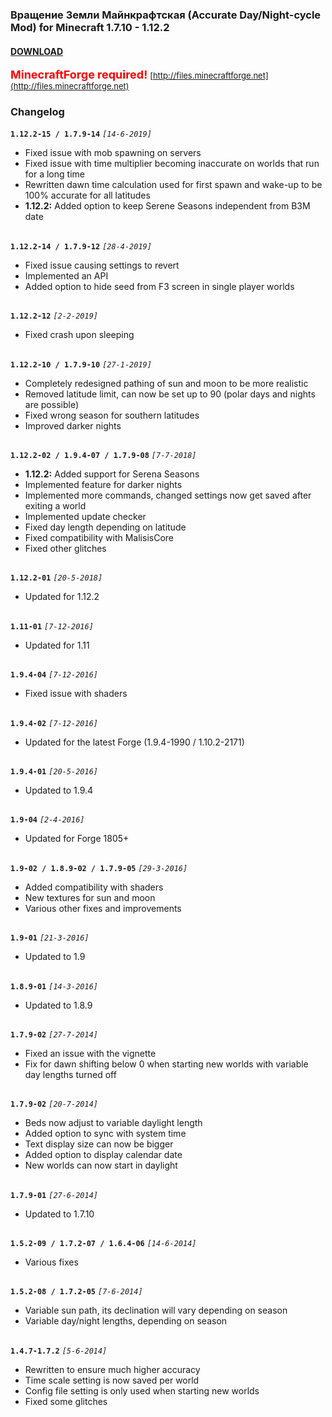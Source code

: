 ### **Вращение Земли Майнкрафтская (Accurate Day/Night-cycle Mod) for Minecraft 1.7.10 - 1.12.2**

#### **[DOWNLOAD](https://github.com/Sedridor/B3M/wiki/Downloads)**

**<font size=4 color=red>MinecraftForge required!</font>**
<font size=2>[http://files.minecraftforge.net](http://files.minecraftforge.net)</font>

### **Changelog**

**`1.12.2-15 / 1.7.9-14`** *`[14-6-2019]`*
- Fixed issue with mob spawning on servers
- Fixed issue with time multiplier becoming inaccurate on worlds that run for a long time
- Rewritten dawn time calculation used for first spawn and wake-up to be 100% accurate for all latitudes
- **1.12.2:** Added option to keep Serene Seasons independent from B3M date
##
**`1.12.2-14 / 1.7.9-12`** *`[28-4-2019]`*
- Fixed issue causing settings to revert
- Implemented an API
- Added option to hide seed from F3 screen in single player worlds
##
**`1.12.2-12`** *`[2-2-2019]`*
- Fixed crash upon sleeping
##
**`1.12.2-10 / 1.7.9-10`** *`[27-1-2019]`*
- Completely redesigned pathing of sun and moon to be more realistic
- Removed latitude limit, can now be set up to 90 (polar days and nights are possible)
- Fixed wrong season for southern latitudes
- Improved darker nights
##
**`1.12.2-02 / 1.9.4-07 / 1.7.9-08`** *`[7-7-2018]`*
- **1.12.2:** Added support for Serena Seasons
- Implemented feature for darker nights
- Implemented more commands, changed settings now get saved after exiting a world
- Implemented update checker
- Fixed day length depending on latitude
- Fixed compatibility with MalisisCore
- Fixed other glitches
##
**`1.12.2-01`** *`[20-5-2018]`*
- Updated for 1.12.2
##
**`1.11-01`** *`[7-12-2016]`*
- Updated for 1.11
##
**`1.9.4-04`** *`[7-12-2016]`*
- Fixed issue with shaders
##
**`1.9.4-02`** *`[7-12-2016]`*
- Updated for the latest Forge (1.9.4-1990 / 1.10.2-2171)
##
**`1.9.4-01`** *`[20-5-2016]`*
- Updated to 1.9.4
##
**`1.9-04`** *`[2-4-2016]`*
- Updated for Forge 1805+
##
**`1.9-02 / 1.8.9-02 / 1.7.9-05`** *`[29-3-2016]`*
- Added compatibility with shaders
- New textures for sun and moon
- Various other fixes and improvements
##
**`1.9-01`** *`[21-3-2016]`*
- Updated to 1.9
##
**`1.8.9-01`** *`[14-3-2016]`*
- Updated to 1.8.9
##
**`1.7.9-02`** *`[27-7-2014]`*
- Fixed an issue with the vignette
- Fix for dawn shifting below 0 when starting new worlds with variable day lengths turned off
##
**`1.7.9-02`** *`[20-7-2014]`*
- Beds now adjust to variable daylight length
- Added option to sync with system time
- Text display size can now be bigger
- Added option to display calendar date
- New worlds can now start in daylight
##
**`1.7.9-01`** *`[27-6-2014]`*
- Updated to 1.7.10
##
**`1.5.2-09 / 1.7.2-07 / 1.6.4-06`** *`[14-6-2014]`*
- Various fixes
##
**`1.5.2-08 / 1.7.2-05`** *`[7-6-2014]`*
- Variable sun path, its declination will vary depending on season
- Variable day/night lengths, depending on season
##
**`1.4.7-1.7.2`** *`[5-6-2014]`*
- Rewritten to ensure much higher accuracy
- Time scale setting is now saved per world
- Config file setting is only used when starting new worlds
- Fixed some glitches

